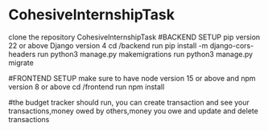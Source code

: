 # CohesiveInternshipTask
clone the repository CohesiveInternshipTask
#BACKEND SETUP
pip version 22 or above
Django version 4
cd /backend
run pip install -m django-cors-headers
run python3 manage.py makemigrations
run python3 manage.py migrate

#FRONTEND SETUP
make sure to have node version 15 or above and npm version 8 or above
cd /frontend
run npm install

#the budget tracker should run, you can create transaction and see your transactions,money owed by others,money you owe and update and delete transactions
